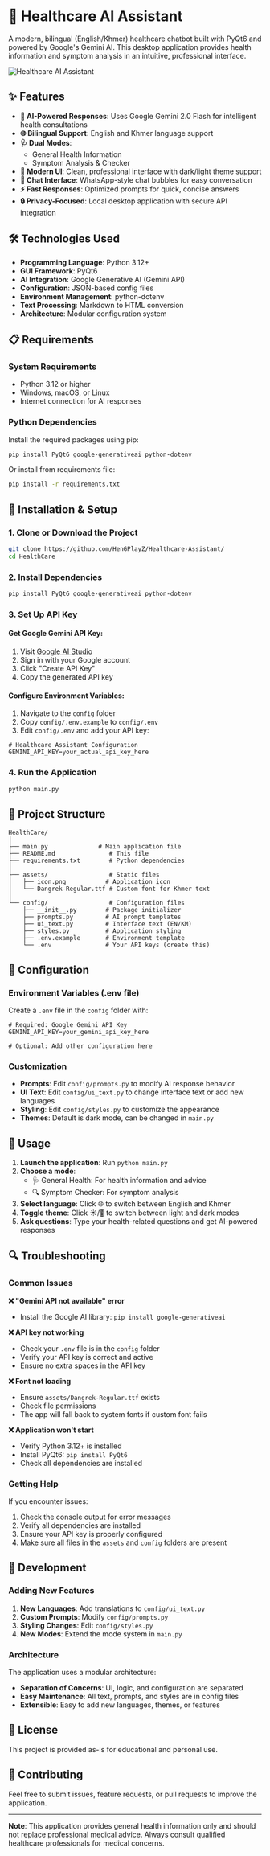 # 🏥 Healthcare AI Assistant

A modern, bilingual (English/Khmer) healthcare chatbot built with PyQt6 and powered by Google's Gemini AI. This desktop application provides health information and symptom analysis in an intuitive, professional interface.

![Healthcare AI Assistant](assets/icon.png)

## ✨ Features

- **🤖 AI-Powered Responses**: Uses Google Gemini 2.0 Flash for intelligent health consultations
- **🌐 Bilingual Support**: English and Khmer language support
- **🩺 Dual Modes**: 
  - General Health Information
  - Symptom Analysis & Checker
- **🎨 Modern UI**: Clean, professional interface with dark/light theme support
- **💬 Chat Interface**: WhatsApp-style chat bubbles for easy conversation
- **⚡ Fast Responses**: Optimized prompts for quick, concise answers
- **🔒 Privacy-Focused**: Local desktop application with secure API integration

## 🛠️ Technologies Used

- **Programming Language**: Python 3.12+
- **GUI Framework**: PyQt6
- **AI Integration**: Google Generative AI (Gemini API)
- **Configuration**: JSON-based config files
- **Environment Management**: python-dotenv
- **Text Processing**: Markdown to HTML conversion
- **Architecture**: Modular configuration system

## 📋 Requirements

### System Requirements
- Python 3.12 or higher
- Windows, macOS, or Linux
- Internet connection for AI responses

### Python Dependencies
Install the required packages using pip:

```bash
pip install PyQt6 google-generativeai python-dotenv
```

Or install from requirements file:

```bash
pip install -r requirements.txt
```

## 🚀 Installation & Setup

### 1. Clone or Download the Project
```bash
git clone https://github.com/HenGPlayZ/Healthcare-Assistant/
cd HealthCare
```

### 2. Install Dependencies
```bash
pip install PyQt6 google-generativeai python-dotenv
```

### 3. Set Up API Key

#### Get Google Gemini API Key:
1. Visit [Google AI Studio](https://makersuite.google.com/app/apikey)
2. Sign in with your Google account
3. Click "Create API Key"
4. Copy the generated API key

#### Configure Environment Variables:
1. Navigate to the `config` folder
2. Copy `config/.env.example` to `config/.env`
3. Edit `config/.env` and add your API key:

```env
# Healthcare Assistant Configuration
GEMINI_API_KEY=your_actual_api_key_here
```

### 4. Run the Application
```bash
python main.py
```

## 📁 Project Structure

```
HealthCare/
│
├── main.py              # Main application file
├── README.md               # This file
├── requirements.txt        # Python dependencies
│
├── assets/                 # Static files
│   ├── icon.png           # Application icon
│   └── Dangrek-Regular.ttf # Custom font for Khmer text
│
└── config/                 # Configuration files
    ├── __init__.py        # Package initializer
    ├── prompts.py         # AI prompt templates
    ├── ui_text.py         # Interface text (EN/KM)
    ├── styles.py          # Application styling
    ├── .env.example       # Environment template
    └── .env               # Your API keys (create this)
```

## 🔧 Configuration

### Environment Variables (.env file)
Create a `.env` file in the `config` folder with:

```env
# Required: Google Gemini API Key
GEMINI_API_KEY=your_gemini_api_key_here

# Optional: Add other configuration here
```

### Customization
- **Prompts**: Edit `config/prompts.py` to modify AI response behavior
- **UI Text**: Edit `config/ui_text.py` to change interface text or add new languages
- **Styling**: Edit `config/styles.py` to customize the appearance
- **Themes**: Default is dark mode, can be changed in `main.py`

## 🎯 Usage

1. **Launch the application**: Run `python main.py`
2. **Choose a mode**: 
   - 🩺 General Health: For health information and advice
   - 🔍 Symptom Checker: For symptom analysis
3. **Select language**: Click 🌐 to switch between English and Khmer
4. **Toggle theme**: Click ☀️/🌙 to switch between light and dark modes
5. **Ask questions**: Type your health-related questions and get AI-powered responses

## 🔍 Troubleshooting

### Common Issues

**❌ "Gemini API not available" error**
- Install the Google AI library: `pip install google-generativeai`

**❌ API key not working**
- Check your `.env` file is in the `config` folder
- Verify your API key is correct and active
- Ensure no extra spaces in the API key

**❌ Font not loading**
- Ensure `assets/Dangrek-Regular.ttf` exists
- Check file permissions
- The app will fall back to system fonts if custom font fails

**❌ Application won't start**
- Verify Python 3.12+ is installed
- Install PyQt6: `pip install PyQt6`
- Check all dependencies are installed

### Getting Help
If you encounter issues:
1. Check the console output for error messages
2. Verify all dependencies are installed
3. Ensure your API key is properly configured
4. Make sure all files in the `assets` and `config` folders are present

## 🚀 Development

### Adding New Features
1. **New Languages**: Add translations to `config/ui_text.py`
2. **Custom Prompts**: Modify `config/prompts.py`
3. **Styling Changes**: Edit `config/styles.py`
4. **New Modes**: Extend the mode system in `main.py`

### Architecture
The application uses a modular architecture:
- **Separation of Concerns**: UI, logic, and configuration are separated
- **Easy Maintenance**: All text, prompts, and styles are in config files
- **Extensible**: Easy to add new languages, themes, or features

## 📝 License

This project is provided as-is for educational and personal use.

## 🤝 Contributing

Feel free to submit issues, feature requests, or pull requests to improve the application.

---

**Note**: This application provides general health information only and should not replace professional medical advice. Always consult qualified healthcare professionals for medical concerns.
